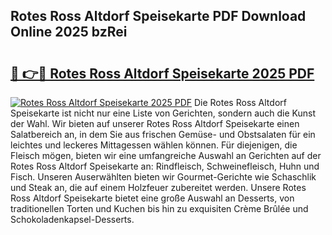 ## Rotes Ross Altdorf Speisekarte PDF Download Online 2025 bzRei

# <h2><a href="http://gcbrfty.nevu.top/?p=Rotes+Ross+Altdorf+Speisekarte">🔗 👉🔴 Rotes Ross Altdorf Speisekarte 2025 PDF</a></h2>

[![Rotes Ross Altdorf Speisekarte 2025 PDF](https://i.imgur.com/dBaPXMq.png)](http://gcbrfty.nevu.top/?p=Rotes+Ross+Altdorf+Speisekarte)
Die Rotes Ross Altdorf Speisekarte ist nicht nur eine Liste von Gerichten, sondern auch die Kunst der Wahl. Wir bieten auf unserer Rotes Ross Altdorf Speisekarte einen Salatbereich an, in dem Sie aus frischen Gemüse- und Obstsalaten für ein leichtes und leckeres Mittagessen wählen können. Für diejenigen, die Fleisch mögen, bieten wir eine umfangreiche Auswahl an Gerichten auf der Rotes Ross Altdorf Speisekarte an: Rindfleisch, Schweinefleisch, Huhn und Fisch. Unseren Auserwählten bieten wir Gourmet-Gerichte wie Schaschlik und Steak an, die auf einem Holzfeuer zubereitet werden. Unsere Rotes Ross Altdorf Speisekarte bietet eine große Auswahl an Desserts, von traditionellen Torten und Kuchen bis hin zu exquisiten Crème Brûlée und Schokoladenkapsel-Desserts.
